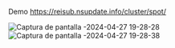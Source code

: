 Demo https://reisub.nsupdate.info/cluster/spot/

![Captura de pantalla -2024-04-27 19-28-28](https://github.com/mama21mama/simple-spot-hamradio/assets/750525/d24c6005-cc7e-4390-a327-2201659c2b33)
![Captura de pantalla -2024-04-27 19-28-38](https://github.com/mama21mama/simple-spot-hamradio/assets/750525/b20544cc-ecda-43a1-866f-c8b90d8d984d)
